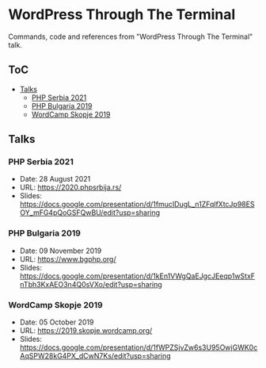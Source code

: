 # WordPress Through The Terminal

Commands, code and references from "WordPress Through The Terminal" talk.

## ToC

- [Talks](#talks)
  - [PHP Serbia 2021](#php-serbia-2021)
  - [PHP Bulgaria 2019](#php-bulgaria-2019)
  - [WordCamp Skopje 2019](#wordcamp-skopje-2019)

## Talks

### PHP Serbia 2021

- Date: 28 August 2021
- URL: https://2020.phpsrbija.rs/
- Slides: https://docs.google.com/presentation/d/1fmucIDugL_n1ZFqlfXtcJp98ESOY_mFG4pQoGSFQwBU/edit?usp=sharing

### PHP Bulgaria 2019

- Date: 09 November 2019
- URL: https://www.bgphp.org/
- Slides: https://docs.google.com/presentation/d/1kEn1VWgQaEJgcJEeqp1wStxFnTbh3KxAEO3n4Q0sVXo/edit?usp=sharing

### WordCamp Skopje 2019

- Date: 05 October 2019
- URL: https://2019.skopje.wordcamp.org/
- Slides: https://docs.google.com/presentation/d/1fWPZSjvZw6s3U95OwjGWK0cAqSPW28kG4PX_dCwN7Ks/edit?usp=sharing
